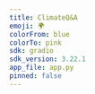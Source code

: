 ```yaml
---
title: ClimateQ&A
emoji: 🌍
colorFrom: blue
colorTo: pink
sdk: gradio
sdk_version: 3.22.1
app_file: app.py
pinned: false
---
```

